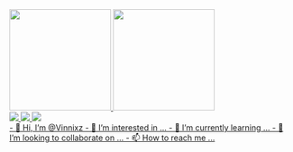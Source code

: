 <div>
  <a href="https:github.com/Vinnixz">
  <img height="180cm" src="https://github-readme-stats.vercel.app/api?username=Vinnixz&show_icons=true&theme=dracula&include_all_commit=true&count_private=true"/>
  <img height="180cm" src="https://github-readme-stats.vercel.app/api/top-langs/?username=Vinnixz&layout=compact&langs_count=16&theme=dracula"/><br>
  <img src="https://img.shields.io/badge/HTML-239120?style=for-the-badge&logo=html5&logoColor=white">
  <img src="https://img.shields.io/badge/CSS-239120?&style=for-the-badge&logo=css3&logoColor=white">
  <img src="https://img.shields.io/badge/JavaScript-F7DF1E?style=for-the-badge&logo=javascript&logoColor=black">
</div>
- 👋 Hi, I’m @Vinnixz
- 👀 I’m interested in ...
- 🌱 I’m currently learning ...
- 💞️ I’m looking to collaborate on ...
- 📫 How to reach me ...

<!---
Vinnixz/Vinnixz is a ✨ special ✨ repository because its `README.md` (this file) appears on your GitHub profile.
You can click the Preview link to take a look at your changes.
--->

